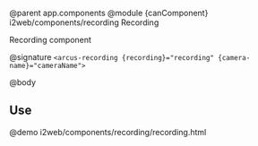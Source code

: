 @parent app.components
@module {canComponent} i2web/components/recording Recording

Recording component

@signature `<arcus-recording {recording}="recording" {camera-name}="cameraName">`

@body

## Use

@demo i2web/components/recording/recording.html